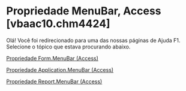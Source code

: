 
# Propriedade MenuBar, Access [vbaac10.chm4424]

Olá! Você foi redirecionado para uma das nossas páginas de Ajuda F1. Selecione o tópico que estava procurando abaixo.

[Propriedade Form.MenuBar (Access)](http://msdn.microsoft.com/library/b9e6b6f6-5e60-271d-67c4-6697cb294671%28Office.15%29.aspx)

[Propriedade Application.MenuBar (Access)](http://msdn.microsoft.com/library/dc0f6f9c-4627-96a1-83fa-b58ce1eb7236%28Office.15%29.aspx)

[Propriedade Report.MenuBar (Access)](http://msdn.microsoft.com/library/008e1d2e-f467-05a4-d246-eba85fd626ba%28Office.15%29.aspx)
